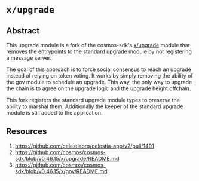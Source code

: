 # `x/upgrade`

## Abstract

This upgrade module is a fork of the cosmos-sdk's
[x/upgrade](https://github.com/cosmos/cosmos-sdk/tree/main/x/upgrade) module
that removes the entrypoints to the standard upgrade module by not registering a
message server.

The goal of this approach is to force social consensus to reach an upgrade
instead of relying on token voting. It works by simply removing the ability of
the gov module to schedule an upgrade. This way, the only way to upgrade the
chain is to agree on the upgrade logic and the upgrade height offchain.

This fork registers the standard upgrade module types to preserve the ability to
marshal them. Additionally the keeper of the standard upgrade module is still
added to the application.

## Resources

1. <https://github.com/celestiaorg/celestia-app/v2/pull/1491>
1. <https://github.com/cosmos/cosmos-sdk/blob/v0.46.15/x/upgrade/README.md>
1. <https://github.com/cosmos/cosmos-sdk/blob/v0.46.15/x/gov/README.md>
